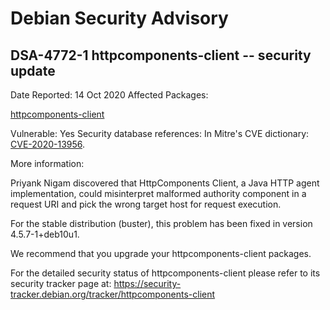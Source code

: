 
Debian Security Advisory
========================


DSA-4772-1 httpcomponents-client -- security update
---------------------------------------------------



Date Reported:
14 Oct 2020
Affected Packages:

[httpcomponents-client](https://packages.debian.org/src:httpcomponents-client)

Vulnerable:
Yes
Security database references:
In Mitre's CVE dictionary: [CVE-2020-13956](https://security-tracker.debian.org/tracker/CVE-2020-13956).  

More information:

Priyank Nigam discovered that HttpComponents Client, a Java HTTP agent
implementation, could misinterpret malformed authority component in a
request URI and pick the wrong target host for request execution.


For the stable distribution (buster), this problem has been fixed in
version 4.5.7-1+deb10u1.


We recommend that you upgrade your httpcomponents-client packages.


For the detailed security status of httpcomponents-client please refer to
its security tracker page at:
<https://security-tracker.debian.org/tracker/httpcomponents-client>






